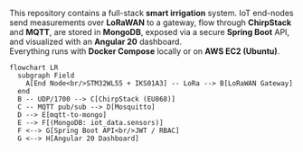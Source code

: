 This repository contains a full-stack **smart irrigation** system. IoT end-nodes send measurements over **LoRaWAN** to a gateway, flow through **ChirpStack** and **MQTT**, are stored in **MongoDB**, exposed via a secure **Spring Boot** API, and visualized with an **Angular 20** dashboard.  
Everything runs with **Docker Compose** locally or on **AWS EC2 (Ubuntu)**.

```mermaid
flowchart LR
  subgraph Field
    A[End Node<br/>STM32WL55 + IKS01A3] -- LoRa --> B[LoRaWAN Gateway]
  end
  B -- UDP/1700 --> C[ChirpStack (EU868)]
  C -- MQTT pub/sub --> D[Mosquitto]
  D --> E[mqtt-to-mongo]
  E --> F[(MongoDB: iot_data.sensors)]
  F <--> G[Spring Boot API<br/>JWT / RBAC]
  G <--> H[Angular 20 Dashboard] 

